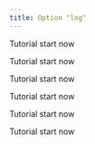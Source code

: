 ```yaml
---
title: Option "log"
---
```


Tutorial start now

Tutorial start now

Tutorial start now

Tutorial start now

Tutorial start now

Tutorial start now
